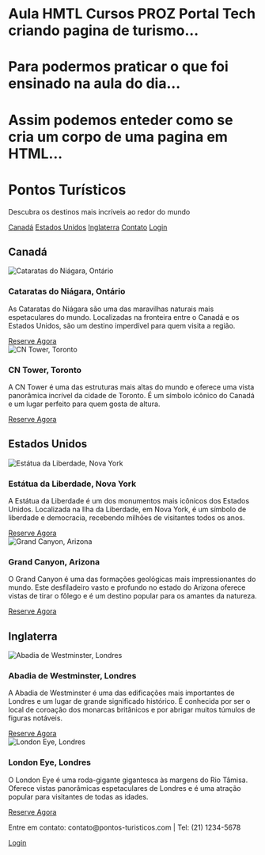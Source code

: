 # Aula HMTL Cursos PROZ Portal Tech criando pagina de turismo...
# Para podermos praticar o que foi ensinado na aula do dia...
# Assim podemos enteder como se cria um corpo de uma pagina em HTML...

<!DOCTYPE html>
<html lang="pt-BR">
<head>
    <meta charset="UTF-8">
    <meta name="viewport" content="width=device-width, initial-scale=1.0">
    <title>Pontos Turísticos</title>
</head>
<body>
    <div class="header">
        <h1>Pontos Turísticos</h1>
        <p>Descubra os destinos mais incríveis ao redor do mundo</p>
        <nav>
            <a href="#canada">Canadá</a>
            <a href="#estados-unidos">Estados Unidos</a>
            <a href="#inglaterra">Inglaterra</a>
            <a href="#contato">Contato</a>
            <a href="#login">Login</a>
        </nav>
    </div>
    <div class="container">
        <h2 id="canada">Canadá</h2>
        <div class="card">
            <img src="https://upload.wikimedia.org/wikipedia/commons/8/88/Niagara_Falls_Ontario_2012.jpg" alt="Cataratas do Niágara, Ontário">
            <h3>Cataratas do Niágara, Ontário</h3>
            <p>As Cataratas do Niágara são uma das maravilhas naturais mais espetaculares do mundo. Localizadas na fronteira entre o Canadá e os Estados Unidos, são um destino imperdível para quem visita a região.</p>
            <a href="#" class="btn">Reserve Agora</a>
        </div>
        <div class="card">
            <img src="https://upload.wikimedia.org/wikipedia/commons/4/45/Toronto_-_ON_-_Skyline_1.jpg" alt="CN Tower, Toronto">
            <h3>CN Tower, Toronto</h3>
            <p>A CN Tower é uma das estruturas mais altas do mundo e oferece uma vista panorâmica incrível da cidade de Toronto. É um símbolo icônico do Canadá e um lugar perfeito para quem gosta de altura.</p>
            <a href="#" class="btn">Reserve Agora</a>
        </div>
        <h2 id="estados-unidos">Estados Unidos</h2>
        <div class="card">
            <img src="https://upload.wikimedia.org/wikipedia/commons/a/a1/Statue_of_Liberty_7.jpg" alt="Estátua da Liberdade, Nova York">
            <h3>Estátua da Liberdade, Nova York</h3>
            <p>A Estátua da Liberdade é um dos monumentos mais icônicos dos Estados Unidos. Localizada na Ilha da Liberdade, em Nova York, é um símbolo de liberdade e democracia, recebendo milhões de visitantes todos os anos.</p>
            <a href="#" class="btn">Reserve Agora</a>
        </div>
        <div class="card">
            <img src="https://upload.wikimedia.org/wikipedia/commons/a/ab/Grand_Canyon_National_Park_overlook%2C_2010.jpg" alt="Grand Canyon, Arizona">
            <h3>Grand Canyon, Arizona</h3>
            <p>O Grand Canyon é uma das formações geológicas mais impressionantes do mundo. Este desfiladeiro vasto e profundo no estado do Arizona oferece vistas de tirar o fôlego e é um destino popular para os amantes da natureza.</p>
            <a href="#" class="btn">Reserve Agora</a>
        </div>
        <h2 id="inglaterra">Inglaterra</h2>
        <div class="card">
            <img src="https://upload.wikimedia.org/wikipedia/commons/7/7d/Westminster_Abbey_from_the_North.jpg" alt="Abadia de Westminster, Londres">
            <h3>Abadia de Westminster, Londres</h3>
            <p>A Abadia de Westminster é uma das edificações mais importantes de Londres e um lugar de grande significado histórico. É conhecida por ser o local de coroação dos monarcas britânicos e por abrigar muitos túmulos de figuras notáveis.</p>
            <a href="#" class="btn">Reserve Agora</a>
        </div>
        <div class="card">
            <img src="https://upload.wikimedia.org/wikipedia/commons/e/e5/The_London_Eye.jpg" alt="London Eye, Londres">
            <h3>London Eye, Londres</h3>
            <p>O London Eye é uma roda-gigante gigantesca às margens do Rio Tâmisa. Oferece vistas panorâmicas espetaculares de Londres e é uma atração popular para visitantes de todas as idades.</p>
            <a href="#" class="btn">Reserve Agora</a>
        </div>
    </div>
    <div class="footer">
        <p id="contato">Entre em contato: contato@pontos-turisticos.com | Tel: (21) 1234-5678</p>
        <p id="login"><a href="#" class="btn">Login</a></p>
    </div>
</body>
</html>
